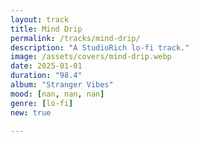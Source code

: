 ```yaml
---
layout: track
title: Mind Drip
permalink: /tracks/mind-drip/
description: "A StudioRich lo-fi track."
image: /assets/covers/mind-drip.webp
date: 2025-01-01
duration: "98.4"
album: "Stranger Vibes"
mood: [nan, nan, nan]
genre: [lo-fi]
new: true

---
```

